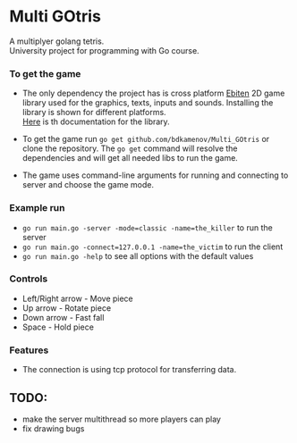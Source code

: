 # Multi GOtris
A multiplyer golang tetris.<br>
University project for programming with Go course.

### To get the game
* The only dependency the project has is cross platform [Ebiten](https://github.com/hajimehoshi/ebiten)
2D game library used for the graphics, texts, inputs and sounds.
Installing the library is shown for different platforms.<br>
[Here](https://godoc.org/github.com/hajimehoshi/ebiten) is th documentation for the library.

* To get the game run `go get github.com/bdkamenov/Multi_GOtris` or clone the repository. The `go get` command will resolve the dependencies and will get all needed libs to run the game.

* The game uses command-line arguments for running and connecting to 
server and choose the game mode.

### Example run 

* `go run main.go -server -mode=classic -name=the_killer` to run the server
* `go run main.go -connect=127.0.0.1 -name=the_victim` to run the client
* `go run main.go -help` to see all options with the default values

### Controls 
* Left/Right arrow - Move piece
* Up arrow - Rotate piece
* Down arrow - Fast fall
* Space - Hold piece

### Features
* The connection is using tcp protocol for transferring data.

## TODO:
* make the server multithread so more players can play
* fix drawing bugs 

